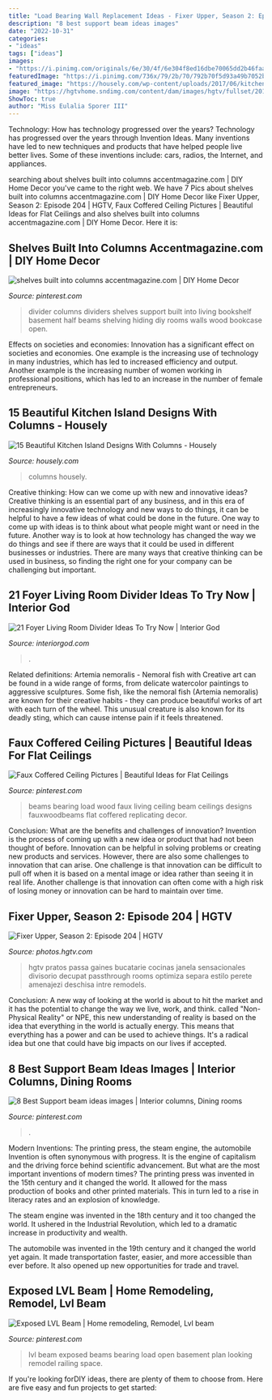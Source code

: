 ```yaml
---
title: "Load Bearing Wall Replacement Ideas - Fixer Upper, Season 2: Episode 204"
description: "8 best support beam ideas images"
date: "2022-10-31"
categories:
- "ideas"
tags: ["ideas"]
images:
- "https://i.pinimg.com/originals/6e/30/4f/6e304f8ed16dbe70065dd2b46faa3358.jpg"
featuredImage: "https://i.pinimg.com/736x/79/2b/70/792b70f5d93a49b7052b3d0fd3ae6b43--bookshelf-room-divider-basement-room-dividers.jpg?b=t"
featured_image: "https://housely.com/wp-content/uploads/2017/06/kitchen-island.jpg"
image: "https://hgtvhome.sndimg.com/content/dam/images/hgtv/fullset/2015/1/27/0/BP_HFXUP204H_Holt_living-room_AFTER_pass-through-window_467494-1039356.jpg.rend.hgtvcom.616.462.suffix/1422403962325.jpeg"
ShowToc: true
author: "Miss Eulalia Sporer III"
---
```



Technology: How has technology progressed over the years?
Technology has progressed over the years through Invention Ideas. Many inventions have led to new techniques and products that have helped people live better lives. Some of these inventions include: cars, radios, the Internet, and appliances.

	

		
searching about shelves built into columns accentmagazine.com | DIY Home Decor you've came to the right web. We have 7 Pics about shelves built into columns accentmagazine.com | DIY Home Decor like Fixer Upper, Season 2: Episode 204 | HGTV, Faux Coffered Ceiling Pictures | Beautiful Ideas for Flat Ceilings and also shelves built into columns accentmagazine.com | DIY Home Decor. Here it is:
		
    
## Shelves Built Into Columns Accentmagazine.com | DIY Home Decor

<img loading=lazy src="https://i.pinimg.com/736x/79/2b/70/792b70f5d93a49b7052b3d0fd3ae6b43--bookshelf-room-divider-basement-room-dividers.jpg?b=t" onerror="this.onerror=null;this.src='https://tse4.mm.bing.net/th?id=OIP.1zWJjzFWvLnMJ0gpJk_SqwAAAA&amp;pid=15.1';" alt="shelves built into columns accentmagazine.com | DIY Home Decor">

_Source: pinterest.com_

>divider columns dividers shelves support built into living bookshelf basement half beams shelving hiding diy rooms walls wood bookcase open. 

	

Effects on societies and economies:
Innovation has a significant effect on societies and economies. One example is the increasing use of technology in many industries, which has led to increased efficiency and output. Another example is the increasing number of women working in professional positions, which has led to an increase in the number of female entrepreneurs.

    
## 15 Beautiful Kitchen Island Designs With Columns - Housely

<img loading=lazy src="https://housely.com/wp-content/uploads/2017/06/kitchen-island.jpg" onerror="this.onerror=null;this.src='https://tse2.mm.bing.net/th?id=OIP._Xmo4VAbkBVjRcuTdIf60wHaFk&amp;pid=15.1';" alt="15 Beautiful Kitchen Island Designs With Columns - Housely">

_Source: housely.com_

>columns housely. 

	

Creative thinking: How can we come up with new and innovative ideas?
Creative thinking is an essential part of any business, and in this era of increasingly innovative technology and new ways to do things, it can be helpful to have a few ideas of what could be done in the future. One way to come up with ideas is to think about what people might want or need in the future. Another way is to look at how technology has changed the way we do things and see if there are ways that it could be used in different businesses or industries. There are many ways that creative thinking can be used in business, so finding the right one for your company can be challenging but important.

    
## 21 Foyer Living Room Divider Ideas To Try Now | Interior God

<img loading=lazy src="https://www.interiorgod.com/wp-content/uploads/2016/11/living-room-divider-ideas.jpg" onerror="this.onerror=null;this.src='https://tse3.mm.bing.net/th?id=OIP.TrfAE5qQ0AWlNoAbK14yHQHaLH&amp;pid=15.1';" alt="21 Foyer Living Room Divider Ideas To Try Now | Interior God">

_Source: interiorgod.com_

>. 

	

Related definitions: Artemia nemoralis - Nemoral fish with
Creative art can be found in a wide range of forms, from delicate watercolor paintings to aggressive sculptures. Some fish, like the nemoral fish (Artemia nemoralis) are known for their creative habits - they can produce beautiful works of art with each turn of the wheel. This unusual creature is also known for its deadly sting, which can cause intense pain if it feels threatened.

    
## Faux Coffered Ceiling Pictures | Beautiful Ideas For Flat Ceilings

<img loading=lazy src="https://i.pinimg.com/originals/6e/30/4f/6e304f8ed16dbe70065dd2b46faa3358.jpg" onerror="this.onerror=null;this.src='https://tse3.mm.bing.net/th?id=OIP.waMf5chO_WwqX15hK09_oQHaJ4&amp;pid=15.1';" alt="Faux Coffered Ceiling Pictures | Beautiful Ideas for Flat Ceilings">

_Source: pinterest.com_

>beams bearing load wood faux living ceiling beam ceilings designs fauxwoodbeams flat coffered replicating decor. 

	

Conclusion: What are the benefits and challenges of innovation?
Invention is the process of coming up with a new idea or product that had not been thought of before. Innovation can be helpful in solving problems or creating new products and services. However, there are also some challenges to innovation that can arise. One challenge is that innovation can be difficult to pull off when it is based on a mental image or idea rather than seeing it in real life. Another challenge is that innovation can often come with a high risk of losing money or innovation can be hard to maintain over time.

    
## Fixer Upper, Season 2: Episode 204 | HGTV

<img loading=lazy src="https://hgtvhome.sndimg.com/content/dam/images/hgtv/fullset/2015/1/27/0/BP_HFXUP204H_Holt_living-room_AFTER_pass-through-window_467494-1039356.jpg.rend.hgtvcom.616.462.suffix/1422403962325.jpeg" onerror="this.onerror=null;this.src='https://tse3.mm.bing.net/th?id=OIP.48lPueGZQKfJK_JWxuPKoQHaFj&amp;pid=15.1';" alt="Fixer Upper, Season 2: Episode 204 | HGTV">

_Source: photos.hgtv.com_

>hgtv pratos passa gaines bucatarie cocinas janela sensacionales divisorio decupat passthrough rooms optimiza separa estilo perete amenajezi deschisa intre remodels. 

	

Conclusion:
A new way of looking at the world is about to hit the market and it has the potential to change the way we live, work, and think. called "Non-Physical Reality" or NPE, this new understanding of reality is based on the idea that everything in the world is actually energy. This means that everything has a power and can be used to achieve things. It's a radical idea but one that could have big impacts on our lives if accepted.

    
## 8 Best Support Beam Ideas Images | Interior Columns, Dining Rooms

<img loading=lazy src="https://i.pinimg.com/236x/c2/d0/ef/c2d0ef8b60b8500a1bc23eccd811bb25.jpg" onerror="this.onerror=null;this.src='https://tse3.mm.bing.net/th?id=OIP.dMmW9Kr2ddwQW_GykMCVdgAAAA&amp;pid=15.1';" alt="8 Best Support beam ideas images | Interior columns, Dining rooms">

_Source: pinterest.com_

>. 

	

Modern Inventions: The printing press, the steam engine, the automobile
Invention is often synonymous with progress. It is the engine of capitalism and the driving force behind scientific advancement. But what are the most important inventions of modern times?
The printing press was invented in the 15th century and it changed the world. It allowed for the mass production of books and other printed materials. This in turn led to a rise in literacy rates and an explosion of knowledge.

The steam engine was invented in the 18th century and it too changed the world. It ushered in the Industrial Revolution, which led to a dramatic increase in productivity and wealth.

The automobile was invented in the 19th century and it changed the world yet again. It made transportation faster, easier, and more accessible than ever before. It also opened up new opportunities for trade and travel.

    
## Exposed LVL Beam | Home Remodeling, Remodel, Lvl Beam

<img loading=lazy src="https://i.pinimg.com/736x/b3/40/7a/b3407ad4e0481b84f5252e81fef61694.jpg" onerror="this.onerror=null;this.src='https://tse1.mm.bing.net/th?id=OIP.0v3TI2gndotTyAx_K1cIBQHaKj&amp;pid=15.1';" alt="Exposed LVL Beam | Home remodeling, Remodel, Lvl beam">

_Source: pinterest.com_

>lvl beam exposed beams bearing load open basement plan looking remodel railing space. 

	

If you're looking forDIY ideas, there are plenty of them to choose from. Here are five easy and fun projects to get started: 

